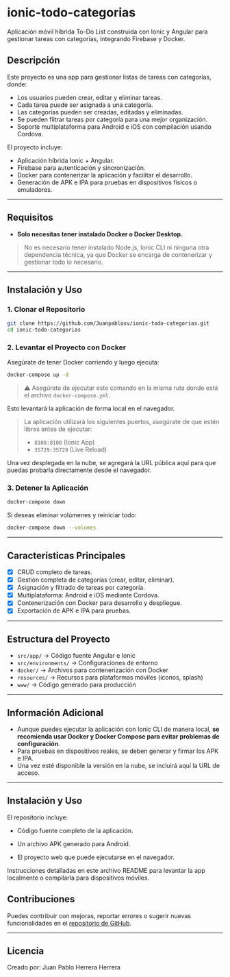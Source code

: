 # ionic-todo-categorias

Aplicación móvil híbrida To-Do List construida con Ionic y Angular para gestionar tareas con categorías, integrando Firebase y Docker.

## Descripción

Este proyecto es una app para gestionar listas de tareas con categorías, donde:
- Los usuarios pueden crear, editar y eliminar tareas.
- Cada tarea puede ser asignada a una categoría.
- Las categorías pueden ser creadas, editadas y eliminadas.
- Se pueden filtrar tareas por categoría para una mejor organización.
- Soporte multiplataforma para Android e iOS con compilación usando Cordova.

El proyecto incluye:
- Aplicación híbrida Ionic + Angular.
- Firebase para autenticación y sincronización.
- Docker para contenerizar la aplicación y facilitar el desarrollo.
- Generación de APK e IPA para pruebas en dispositivos físicos o emuladores.

---

## Requisitos

- **Solo necesitas tener instalado Docker o Docker Desktop.**
> No es necesario tener instalado Node.js, Ionic CLI ni ninguna otra dependencia técnica, ya que Docker se encarga de contenerizar y gestionar todo lo necesario.

---

## Instalación y Uso

### 1. Clonar el Repositorio

```bash
git clone https://github.com/Juanpabloxv/ionic-todo-categorias.git
cd ionic-todo-categorias
```

### 2. Levantar el Proyecto con Docker

Asegúrate de tener Docker corriendo y luego ejecuta:

```bash
docker-compose up -d
```

> ⚠️ Asegúrate de ejecutar este comando en la misma ruta donde está el archivo `docker-compose.yml`.

Esto levantará la aplicación de forma local en el navegador.

> La aplicación utilizará los siguientes puertos, asegúrate de que estén libres antes de ejecutar:
> - `8100:8100` (Ionic App)
> - `35729:35729` (Live Reload)

Una vez desplegada en la nube, se agregará la URL pública aquí para que puedas probarla directamente desde el navegador.

### 3. Detener la Aplicación

```bash
docker-compose down
```

Si deseas eliminar volúmenes y reiniciar todo:

```bash
docker-compose down --volumes
```

---

## Características Principales

- [x] CRUD completo de tareas.
- [x] Gestión completa de categorías (crear, editar, eliminar).
- [x] Asignación y filtrado de tareas por categoría.
- [x] Multiplataforma: Android e iOS mediante Cordova.
- [x] Contenerización con Docker para desarrollo y despliegue.
- [x] Exportación de APK e IPA para pruebas.

---

## Estructura del Proyecto

- `src/app/` → Código fuente Angular e Ionic
- `src/environments/` → Configuraciones de entorno
- `docker/` → Archivos para contenerización con Docker
- `resources/` → Recursos para plataformas móviles (iconos, splash)
- `www/` → Código generado para producción

---

## Información Adicional

- Aunque puedes ejecutar la aplicación con Ionic CLI de manera local, **se recomienda usar Docker y Docker Compose para evitar problemas de configuración**.
- Para pruebas en dispositivos reales, se deben generar y firmar los APK e IPA.
- Una vez esté disponible la versión en la nube, se incluirá aquí la URL de acceso.

---
## Instalación y Uso
El repositorio incluye:

- Código fuente completo de la aplicación.

- Un archivo APK generado para Android.

- El proyecto web que puede ejecutarse en el navegador.

Instrucciones detalladas en este archivo README para levantar la app localmente o compilarla para dispositivos móviles.
## Contribuciones

Puedes contribuir con mejoras, reportar errores o sugerir nuevas funcionalidades en el [repositorio de GitHub](https://github.com/Juanpabloxv/ionic-todo-categorias).

---

## Licencia

Creado por: Juan Pablo Herrera Herrera